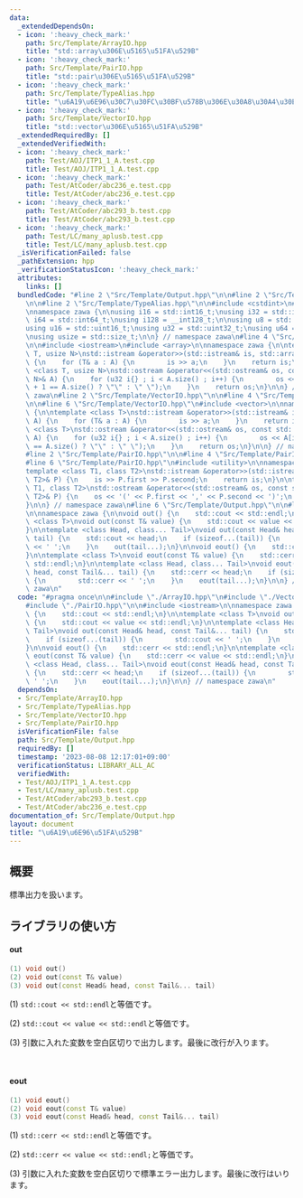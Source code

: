 ```yaml
---
data:
  _extendedDependsOn:
  - icon: ':heavy_check_mark:'
    path: Src/Template/ArrayIO.hpp
    title: "std::array\u306E\u5165\u51FA\u529B"
  - icon: ':heavy_check_mark:'
    path: Src/Template/PairIO.hpp
    title: "std::pair\u306E\u5165\u51FA\u529B"
  - icon: ':heavy_check_mark:'
    path: Src/Template/TypeAlias.hpp
    title: "\u6A19\u6E96\u30C7\u30FC\u30BF\u578B\u306E\u30A8\u30A4\u30EA\u30A2\u30B9"
  - icon: ':heavy_check_mark:'
    path: Src/Template/VectorIO.hpp
    title: "std::vector\u306E\u5165\u51FA\u529B"
  _extendedRequiredBy: []
  _extendedVerifiedWith:
  - icon: ':heavy_check_mark:'
    path: Test/AOJ/ITP1_1_A.test.cpp
    title: Test/AOJ/ITP1_1_A.test.cpp
  - icon: ':heavy_check_mark:'
    path: Test/AtCoder/abc236_e.test.cpp
    title: Test/AtCoder/abc236_e.test.cpp
  - icon: ':heavy_check_mark:'
    path: Test/AtCoder/abc293_b.test.cpp
    title: Test/AtCoder/abc293_b.test.cpp
  - icon: ':heavy_check_mark:'
    path: Test/LC/many_aplusb.test.cpp
    title: Test/LC/many_aplusb.test.cpp
  _isVerificationFailed: false
  _pathExtension: hpp
  _verificationStatusIcon: ':heavy_check_mark:'
  attributes:
    links: []
  bundledCode: "#line 2 \"Src/Template/Output.hpp\"\n\n#line 2 \"Src/Template/ArrayIO.hpp\"\
    \n\n#line 2 \"Src/Template/TypeAlias.hpp\"\n\n#include <cstdint>\n#include <cstddef>\n\
    \nnamespace zawa {\n\nusing i16 = std::int16_t;\nusing i32 = std::int32_t;\nusing\
    \ i64 = std::int64_t;\nusing i128 = __int128_t;\n\nusing u8 = std::uint8_t;\n\
    using u16 = std::uint16_t;\nusing u32 = std::uint32_t;\nusing u64 = std::uint64_t;\n\
    \nusing usize = std::size_t;\n\n} // namespace zawa\n#line 4 \"Src/Template/ArrayIO.hpp\"\
    \n\n#include <iostream>\n#include <array>\n\nnamespace zawa {\n\ntemplate <class\
    \ T, usize N>\nstd::istream &operator>>(std::istream& is, std::array<T, N>& A)\
    \ {\n    for (T& a : A) {\n        is >> a;\n    }\n    return is;\n}\n\ntemplate\
    \ <class T, usize N>\nstd::ostream &operator<<(std::ostream& os, const std::array<T,\
    \ N>& A) {\n    for (u32 i{} ; i < A.size() ; i++) {\n        os << A[i] << (i\
    \ + 1 == A.size() ? \"\" : \" \");\n    }\n    return os;\n}\n\n} // namespace\
    \ zawa\n#line 2 \"Src/Template/VectorIO.hpp\"\n\n#line 4 \"Src/Template/VectorIO.hpp\"\
    \n\n#line 6 \"Src/Template/VectorIO.hpp\"\n#include <vector>\n\nnamespace zawa\
    \ {\n\ntemplate <class T>\nstd::istream &operator>>(std::istream& is, std::vector<T>&\
    \ A) {\n    for (T& a : A) {\n        is >> a;\n    }\n    return is;\n}\n\ntemplate\
    \ <class T>\nstd::ostream &operator<<(std::ostream& os, const std::vector<T>&\
    \ A) {\n    for (u32 i{} ; i < A.size() ; i++) {\n        os << A[i] << (i + 1\
    \ == A.size() ? \"\" : \" \");\n    }\n    return os;\n}\n\n} // namespace zawa\n\
    #line 2 \"Src/Template/PairIO.hpp\"\n\n#line 4 \"Src/Template/PairIO.hpp\"\n\n\
    #line 6 \"Src/Template/PairIO.hpp\"\n#include <utility>\n\nnamespace zawa {\n\n\
    template <class T1, class T2>\nstd::istream &operator>>(std::istream& is, std::pair<T1,\
    \ T2>& P) {\n    is >> P.first >> P.second;\n    return is;\n}\n\ntemplate <class\
    \ T1, class T2>\nstd::ostream &operator<<(std::ostream& os, const std::pair<T1,\
    \ T2>& P) {\n    os << '(' << P.first << ',' << P.second << ')';\n    return os;\n\
    }\n\n} // namespace zawa\n#line 6 \"Src/Template/Output.hpp\"\n\n#line 8 \"Src/Template/Output.hpp\"\
    \n\nnamespace zawa {\n\nvoid out() {\n    std::cout << std::endl;\n}\n\ntemplate\
    \ <class T>\nvoid out(const T& value) {\n    std::cout << value << std::endl;\n\
    }\n\ntemplate <class Head, class... Tail>\nvoid out(const Head& head, const Tail&...\
    \ tail) {\n    std::cout << head;\n    if (sizeof...(tail)) {\n        std::cout\
    \ << ' ';\n    }\n    out(tail...);\n}\n\nvoid eout() {\n    std::cerr << std::endl;\n\
    }\n\ntemplate <class T>\nvoid eout(const T& value) {\n    std::cerr << value <<\
    \ std::endl;\n}\n\ntemplate <class Head, class... Tail>\nvoid eout(const Head&\
    \ head, const Tail&... tail) {\n    std::cerr << head;\n    if (sizeof...(tail))\
    \ {\n        std::cerr << ' ';\n    }\n    eout(tail...);\n}\n\n} // namespace\
    \ zawa\n"
  code: "#pragma once\n\n#include \"./ArrayIO.hpp\"\n#include \"./VectorIO.hpp\"\n\
    #include \"./PairIO.hpp\"\n\n#include <iostream>\n\nnamespace zawa {\n\nvoid out()\
    \ {\n    std::cout << std::endl;\n}\n\ntemplate <class T>\nvoid out(const T& value)\
    \ {\n    std::cout << value << std::endl;\n}\n\ntemplate <class Head, class...\
    \ Tail>\nvoid out(const Head& head, const Tail&... tail) {\n    std::cout << head;\n\
    \    if (sizeof...(tail)) {\n        std::cout << ' ';\n    }\n    out(tail...);\n\
    }\n\nvoid eout() {\n    std::cerr << std::endl;\n}\n\ntemplate <class T>\nvoid\
    \ eout(const T& value) {\n    std::cerr << value << std::endl;\n}\n\ntemplate\
    \ <class Head, class... Tail>\nvoid eout(const Head& head, const Tail&... tail)\
    \ {\n    std::cerr << head;\n    if (sizeof...(tail)) {\n        std::cerr <<\
    \ ' ';\n    }\n    eout(tail...);\n}\n\n} // namespace zawa\n"
  dependsOn:
  - Src/Template/ArrayIO.hpp
  - Src/Template/TypeAlias.hpp
  - Src/Template/VectorIO.hpp
  - Src/Template/PairIO.hpp
  isVerificationFile: false
  path: Src/Template/Output.hpp
  requiredBy: []
  timestamp: '2023-08-08 12:17:01+09:00'
  verificationStatus: LIBRARY_ALL_AC
  verifiedWith:
  - Test/AOJ/ITP1_1_A.test.cpp
  - Test/LC/many_aplusb.test.cpp
  - Test/AtCoder/abc293_b.test.cpp
  - Test/AtCoder/abc236_e.test.cpp
documentation_of: Src/Template/Output.hpp
layout: document
title: "\u6A19\u6E96\u51FA\u529B"
---
```


## 概要

標準出力を扱います。

## ライブラリの使い方

#### out

```cpp
(1) void out()
(2) void out(const T& value)
(3) void out(const Head& head, const Tail&... tail)
```

(1) `std::cout << std::endl`と等価です。

(2) `std::cout << value << std::endl`と等価です。

(3) 引数に入れた変数を空白区切りで出力します。最後に改行が入ります。

<br />

#### eout

```cpp
(1) void eout()
(2) void eout(const T& value)
(3) void eout(const Head& head, const Tail&... tail)
```

(1) `std::cerr << std::endl`と等価です。

(2) `std::cerr << value << std::endl;`と等価です。

(3) 引数に入れた変数を空白区切りで標準エラー出力します。最後に改行はいります。
